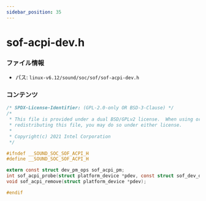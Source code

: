 ```yaml
---
sidebar_position: 35
---
```

# sof-acpi-dev.h

### ファイル情報

- パス: `linux-v6.12/sound/soc/sof/sof-acpi-dev.h`

### コンテンツ

```h
/* SPDX-License-Identifier: (GPL-2.0-only OR BSD-3-Clause) */
/*
 * This file is provided under a dual BSD/GPLv2 license.  When using or
 * redistributing this file, you may do so under either license.
 *
 * Copyright(c) 2021 Intel Corporation
 */

#ifndef __SOUND_SOC_SOF_ACPI_H
#define __SOUND_SOC_SOF_ACPI_H

extern const struct dev_pm_ops sof_acpi_pm;
int sof_acpi_probe(struct platform_device *pdev, const struct sof_dev_desc *desc);
void sof_acpi_remove(struct platform_device *pdev);

#endif

```
